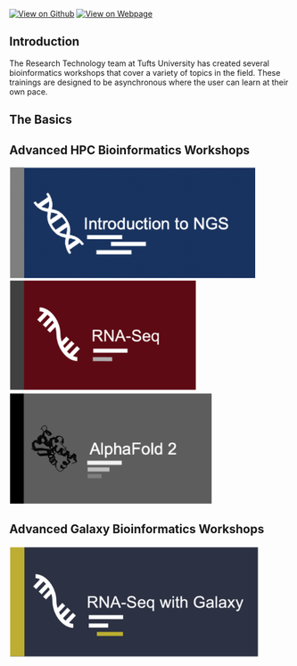 [![View on Github](https://img.shields.io/badge/github-%23121011.svg?style=for-the-badge&logo=github&logoColor=white)](https://github.com/tuftsdatalab/Research_Technology_Bioinformatics)
[![View on Webpage](https://img.shields.io/badge/Google%20Chrome-4285F4?style=for-the-badge&logo=GoogleChrome&logoColor=white)](https://tuftsdatalab.github.io/Research_Technology_Bioinformatics/)

## Introduction

The Research Technology team at Tufts University has created several bioinformatics workshops that cover a variety of topics in the field. These trainings are designed to be asynchronous where the user can learn at their own pace. 

## The Basics

## Advanced HPC Bioinformatics Workshops

<img src="images/introNGS.png" alt="drawing" height="200"/>

<img src="images/rnaseq.png" alt="drawing" height="200"/>

<img src="images/introAlphaFold2.png" alt="drawing" height="200"/>

## Advanced Galaxy Bioinformatics Workshops

<img src="images/rnaseqGalaxy.png" alt="drawing" height="200"/>




